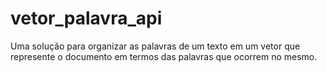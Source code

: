 # vetor_palavra_api
Uma solução para organizar as palavras de um texto em um vetor que represente o documento em termos das palavras que ocorrem no mesmo.

